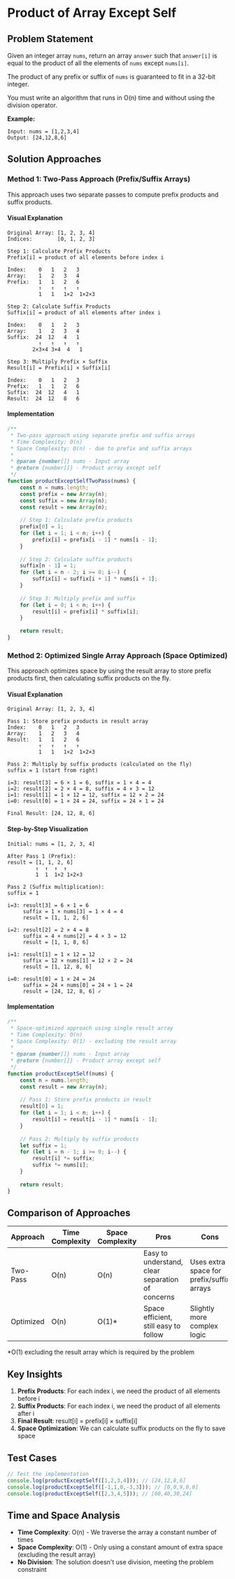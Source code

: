 # Product of Array Except Self

## Problem Statement
Given an integer array `nums`, return an array `answer` such that `answer[i]` is equal to the product of all the elements of `nums` except `nums[i]`.

The product of any prefix or suffix of `nums` is guaranteed to fit in a 32-bit integer.

You must write an algorithm that runs in O(n) time and without using the division operator.

**Example:**
```
Input: nums = [1,2,3,4]
Output: [24,12,8,6]
```

## Solution Approaches

### Method 1: Two-Pass Approach (Prefix/Suffix Arrays)

This approach uses two separate passes to compute prefix products and suffix products.

#### Visual Explanation

```
Original Array: [1, 2, 3, 4]
Indices:        [0, 1, 2, 3]

Step 1: Calculate Prefix Products
Prefix[i] = product of all elements before index i

Index:    0   1   2   3
Array:    1   2   3   4
Prefix:   1   1   2   6
          ↑   ↑   ↑   ↑
          1   1   1×2  1×2×3

Step 2: Calculate Suffix Products
Suffix[i] = product of all elements after index i

Index:    0   1   2   3
Array:    1   2   3   4
Suffix:  24  12   4   1
          ↑   ↑   ↑   ↑
        2×3×4 3×4  4   1

Step 3: Multiply Prefix × Suffix
Result[i] = Prefix[i] × Suffix[i]

Index:    0   1   2   3
Prefix:   1   1   2   6
Suffix:  24  12   4   1
Result:  24  12   8   6
```

#### Implementation

```javascript
/**
 * Two-pass approach using separate prefix and suffix arrays
 * Time Complexity: O(n)
 * Space Complexity: O(n) - due to prefix and suffix arrays
 * 
 * @param {number[]} nums - Input array
 * @return {number[]} - Product array except self
 */
function productExceptSelfTwoPass(nums) {
    const n = nums.length;
    const prefix = new Array(n);
    const suffix = new Array(n);
    const result = new Array(n);
    
    // Step 1: Calculate prefix products
    prefix[0] = 1;
    for (let i = 1; i < n; i++) {
        prefix[i] = prefix[i - 1] * nums[i - 1];
    }
    
    // Step 2: Calculate suffix products
    suffix[n - 1] = 1;
    for (let i = n - 2; i >= 0; i--) {
        suffix[i] = suffix[i + 1] * nums[i + 1];
    }
    
    // Step 3: Multiply prefix and suffix
    for (let i = 0; i < n; i++) {
        result[i] = prefix[i] * suffix[i];
    }
    
    return result;
}
```

### Method 2: Optimized Single Array Approach (Space Optimized)

This approach optimizes space by using the result array to store prefix products first, then calculating suffix products on the fly.

#### Visual Explanation

```
Original Array: [1, 2, 3, 4]

Pass 1: Store prefix products in result array
Index:    0   1   2   3
Array:    1   2   3   4
Result:   1   1   2   6
          ↑   ↑   ↑   ↑
          1   1   1×2  1×2×3

Pass 2: Multiply by suffix products (calculated on the fly)
suffix = 1 (start from right)

i=3: result[3] = 6 × 1 = 6, suffix = 1 × 4 = 4
i=2: result[2] = 2 × 4 = 8, suffix = 4 × 3 = 12  
i=1: result[1] = 1 × 12 = 12, suffix = 12 × 2 = 24
i=0: result[0] = 1 × 24 = 24, suffix = 24 × 1 = 24

Final Result: [24, 12, 8, 6]
```

#### Step-by-Step Visualization

```
Initial: nums = [1, 2, 3, 4]

After Pass 1 (Prefix):
result = [1, 1, 2, 6]
         ↑  ↑  ↑  ↑
         1  1  1×2 1×2×3

Pass 2 (Suffix multiplication):
suffix = 1

i=3: result[3] = 6 × 1 = 6
     suffix = 1 × nums[3] = 1 × 4 = 4
     result = [1, 1, 2, 6]

i=2: result[2] = 2 × 4 = 8  
     suffix = 4 × nums[2] = 4 × 3 = 12
     result = [1, 1, 8, 6]

i=1: result[1] = 1 × 12 = 12
     suffix = 12 × nums[1] = 12 × 2 = 24  
     result = [1, 12, 8, 6]

i=0: result[0] = 1 × 24 = 24
     suffix = 24 × nums[0] = 24 × 1 = 24
     result = [24, 12, 8, 6] ✓
```

#### Implementation

```javascript
/**
 * Space-optimized approach using single result array
 * Time Complexity: O(n)
 * Space Complexity: O(1) - excluding the result array
 * 
 * @param {number[]} nums - Input array
 * @return {number[]} - Product array except self
 */
function productExceptSelf(nums) {
    const n = nums.length;
    const result = new Array(n);
    
    // Pass 1: Store prefix products in result
    result[0] = 1;
    for (let i = 1; i < n; i++) {
        result[i] = result[i - 1] * nums[i - 1];
    }
    
    // Pass 2: Multiply by suffix products
    let suffix = 1;
    for (let i = n - 1; i >= 0; i--) {
        result[i] *= suffix;
        suffix *= nums[i];
    }
    
    return result;
}
```

## Comparison of Approaches

| Approach | Time Complexity | Space Complexity | Pros | Cons |
|----------|----------------|------------------|------|------|
| Two-Pass | O(n) | O(n) | Easy to understand, clear separation of concerns | Uses extra space for prefix/suffix arrays |
| Optimized | O(n) | O(1)* | Space efficient, still easy to follow | Slightly more complex logic |

*O(1) excluding the result array which is required by the problem

## Key Insights

1. **Prefix Products**: For each index i, we need the product of all elements before i
2. **Suffix Products**: For each index i, we need the product of all elements after i
3. **Final Result**: result[i] = prefix[i] × suffix[i]
4. **Space Optimization**: We can calculate suffix products on the fly to save space

## Test Cases

```javascript
// Test the implementation
console.log(productExceptSelf([1,2,3,4])); // [24,12,8,6]
console.log(productExceptSelf([-1,1,0,-3,3])); // [0,0,9,0,0]
console.log(productExceptSelf([2,3,4,5])); // [60,40,30,24]
```

## Time and Space Analysis

- **Time Complexity**: O(n) - We traverse the array a constant number of times
- **Space Complexity**: O(1) - Only using a constant amount of extra space (excluding the result array)
- **No Division**: The solution doesn't use division, meeting the problem constraint
